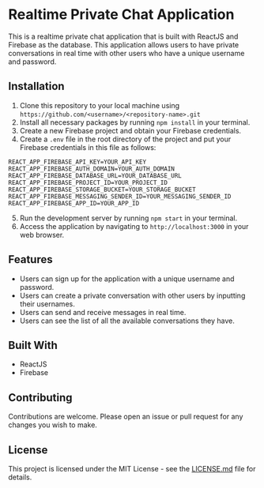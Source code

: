 # Realtime Private Chat Application

This is a realtime private chat application that is built with ReactJS and Firebase as the database. This application allows users to have private conversations in real time with other users who have a unique username and password.

## Installation

1. Clone this repository to your local machine using `https://github.com/<username>/<repository-name>.git`
2. Install all necessary packages by running `npm install` in your terminal.
3. Create a new Firebase project and obtain your Firebase credentials.
4. Create a `.env` file in the root directory of the project and put your Firebase credentials in this file as follows:

```
REACT_APP_FIREBASE_API_KEY=YOUR_API_KEY
REACT_APP_FIREBASE_AUTH_DOMAIN=YOUR_AUTH_DOMAIN
REACT_APP_FIREBASE_DATABASE_URL=YOUR_DATABASE_URL
REACT_APP_FIREBASE_PROJECT_ID=YOUR_PROJECT_ID
REACT_APP_FIREBASE_STORAGE_BUCKET=YOUR_STORAGE_BUCKET
REACT_APP_FIREBASE_MESSAGING_SENDER_ID=YOUR_MESSAGING_SENDER_ID
REACT_APP_FIREBASE_APP_ID=YOUR_APP_ID
```

5. Run the development server by running `npm start` in your terminal.
6. Access the application by navigating to `http://localhost:3000` in your web browser.

## Features

- Users can sign up for the application with a unique username and password.
- Users can create a private conversation with other users by inputting their usernames.
- Users can send and receive messages in real time.
- Users can see the list of all the available conversations they have.

## Built With

- ReactJS
- Firebase

## Contributing

Contributions are welcome. Please open an issue or pull request for any changes you wish to make.

## License

This project is licensed under the MIT License - see the [LICENSE.md](LICENSE.md) file for details.
